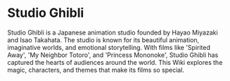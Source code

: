 # Studio Ghibli 

Studio Ghibli is a Japanese animation studio founded by Hayao Miyazaki and Isao Takahata. The studio is known for its beautiful animation, imaginative worlds, and emotional storytelling. With films like 'Spirited Away', 'My Neighbor Totoro', and 'Princess Mononoke', Studio Ghibli has captured the hearts of audiences around the world. This Wiki explores the magic, characters, and themes that make its films so special.
